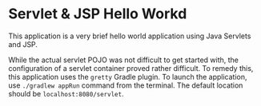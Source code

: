 # Servlet & JSP Hello Workd

This application is a very brief hello world application using Java Servlets and JSP.

While the actual servlet POJO was not difficult to get started with, the configuration of a servlet container proved rather difficult.
To remedy this, this application uses the `gretty` Gradle plugin.
To launch the application, use `./gradlew appRun` command from the terminal.
The default location should be `localhost:8080/servlet`.